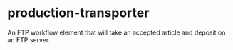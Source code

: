 # production-transporter
An FTP workflow element that will take an accepted article and deposit on an FTP server.

